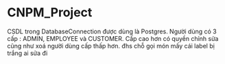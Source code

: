 # CNPM_Project
CSDL trong DatabaseConnection được dùng là Postgres.
Người dùng có 3 cấp : ADMIN, EMPLOYEE và CUSTOMER.
Cấp cao hơn có quyền chỉnh sửa cũng như xoá người dùng cấp thấp hơn.
đhs chỗ gọi món mấy cái label bị trắng ai sửa đi
